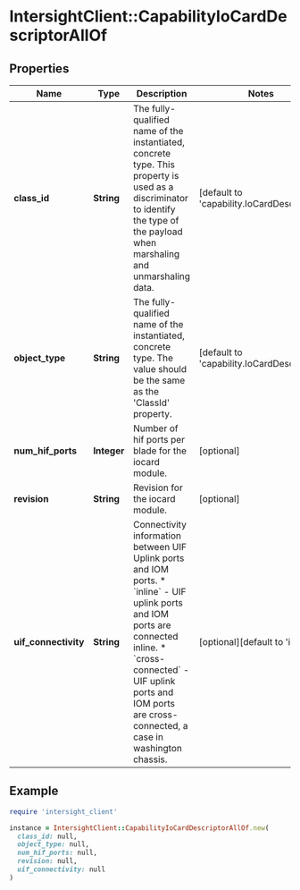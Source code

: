 # IntersightClient::CapabilityIoCardDescriptorAllOf

## Properties

| Name | Type | Description | Notes |
| ---- | ---- | ----------- | ----- |
| **class_id** | **String** | The fully-qualified name of the instantiated, concrete type. This property is used as a discriminator to identify the type of the payload when marshaling and unmarshaling data. | [default to &#39;capability.IoCardDescriptor&#39;] |
| **object_type** | **String** | The fully-qualified name of the instantiated, concrete type. The value should be the same as the &#39;ClassId&#39; property. | [default to &#39;capability.IoCardDescriptor&#39;] |
| **num_hif_ports** | **Integer** | Number of hif ports per blade for the iocard module. | [optional] |
| **revision** | **String** | Revision for the iocard module. | [optional] |
| **uif_connectivity** | **String** | Connectivity information between UIF Uplink ports and IOM ports. * &#x60;inline&#x60; - UIF uplink ports and IOM ports are connected inline. * &#x60;cross-connected&#x60; - UIF uplink ports and IOM ports are cross-connected, a case in washington chassis. | [optional][default to &#39;inline&#39;] |

## Example

```ruby
require 'intersight_client'

instance = IntersightClient::CapabilityIoCardDescriptorAllOf.new(
  class_id: null,
  object_type: null,
  num_hif_ports: null,
  revision: null,
  uif_connectivity: null
)
```

